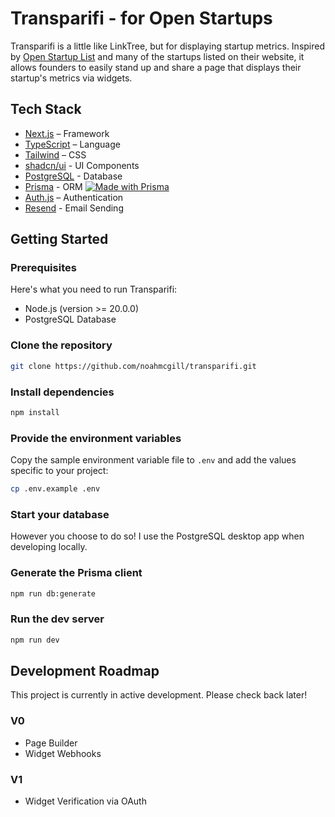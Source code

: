 # Transparifi - for Open Startups

Transparifi is a little like LinkTree, but for displaying startup metrics. Inspired by [Open Startup List](https://openstartuplist.com/) and many of the startups listed on their website, it allows founders to easily stand up and share a page that displays their startup's metrics via widgets.

## Tech Stack

- [Next.js](https://nextjs.org/) – Framework
- [TypeScript](https://www.typescriptlang.org/) – Language
- [Tailwind](https://tailwindcss.com/) – CSS
- [shadcn/ui](https://ui.shadcn.com) - UI Components
- [PostgreSQL](https://www.postgresql.org/) - Database
- [Prisma](https://prisma.io) - ORM [![Made with Prisma](https://made-with.prisma.io/dark.svg)](https://prisma.io)
- [Auth.js](https://authjs.dev/) – Authentication 
- [Resend](https://resend.com) - Email Sending

## Getting Started

### Prerequisites

Here's what you need to run Transparifi:

* Node.js (version >= 20.0.0)
* PostgreSQL Database

### Clone the repository

```bash
git clone https://github.com/noahmcgill/transparifi.git
```

### Install dependencies

```bash
npm install
```

### Provide the environment variables

Copy the sample environment variable file to `.env` and add the values specific to your project:

```bash
cp .env.example .env
```

### Start your database

However you choose to do so! I use the PostgreSQL desktop app when developing locally.

### Generate the Prisma client

```bash
npm run db:generate
```

### Run the dev server

```bash
npm run dev
```

## Development Roadmap

This project is currently in active development. Please check back later!

### V0
* Page Builder
* Widget Webhooks

### V1
* Widget Verification via OAuth
